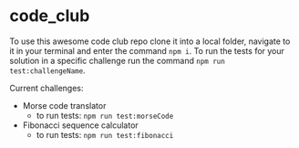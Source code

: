 # code_club

To use this awesome code club repo clone it into a local folder, navigate to it in your terminal and enter the command `npm i`. To run the tests for your solution in a specific challenge run the command `npm run test:challengeName`.

Current challenges:
* Morse code translator
  * to run tests: `npm run test:morseCode`
* Fibonacci sequence calculator
  * to run tests: `npm run test:fibonacci`